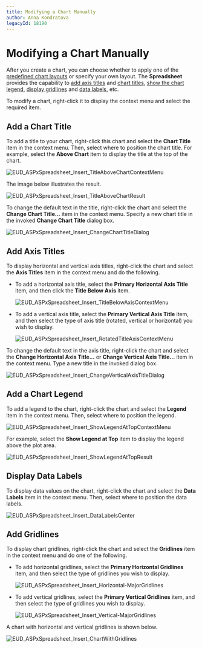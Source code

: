 ```yaml
---
title: Modifying a Chart Manually
author: Anna Kondratova
legacyId: 18190
---
```

# Modifying a Chart Manually
After you create a chart, you can choose whether to apply one of the [predefined chart layouts](applying-a-predefined-chart-layout-and-style.md) or specify your own layout. The **Spreadsheet** provides the capability to [add axis titles](#axis) and [chart titles](#titles), [show the chart legend](#legend), [display gridlines](#gridlines) and [data labels](#labels), etc.

To modify a chart, right-click it to display the context menu and select the required item.

## <a name="titles"/>Add a Chart Title
To add a title to your chart, right-click this chart and select the **Chart Title** item in the context menu. Then, select where to position the chart title. For example, select the **Above Chart** item to display the title at the top of the chart.

![EUD_ASPxSpreadsheet_Insert_TitleAboveChartContextMenu](../../../images/img26226.png)

The image below illustrates the result.

![EUD_ASPxSpreadsheet_Insert_TitleAboveChartResult](../../../images/img26227.png)

To change the default text in the title, right-click the chart and select the **Change Chart Title...** item in the context menu. Specify a new chart title in the invoked **Change Chart Title** dialog box.

![EUD_ASPxSpreadsheet_Insert_ChangeChartTitleDialog](../../../images/img26189.png)

## <a name="axis"/>Add Axis Titles
To display horizontal and vertical axis titles, right-click the chart and select the **Axis Titles** item in the context menu and do the following.
* To add a horizontal axis title, select the **Primary Horizontal Axis Title** item, and then click the **Title Below Axis** item.
	
	![EUD_ASPxSpreadsheet_Insert_TitleBelowAxisContextMenu](../../../images/img26228.png)
* To add a vertical axis title, select the **Primary Vertical Axis Title** item, and then select the type of axis title (rotated, vertical or horizontal) you wish to display.
	
	![EUD_ASPxSpreadsheet_Insert_RotatedTitleAxisContextMenu](../../../images/img26229.png)

To change the default text in the axis title, right-click the chart and select the **Change Horizontal Axis Title...** or **Change Vertical Axis Title...** item in the context menu. Type a new title in the invoked dialog box.

![EUD_ASPxSpreadsheet_Insert_ChangeVerticalAxisTitleDialog](../../../images/img26230.png)

## <a name="legend"/>Add a Chart Legend
To add a legend to the chart, right-click the chart and select the **Legend** item in the context menu. Then, select where to position the legend.

![EUD_ASPxSpreadsheet_Insert_ShowLegendAtTopContextMenu](../../../images/img26231.png)

For example, select the **Show Legend at Top** item to display the legend above the plot area.

![EUD_ASPxSpreadsheet_Insert_ShowLegendAtTopResult](../../../images/img26232.png)

## <a name="labels"/>Display Data Labels
To display data values on the chart, right-click the chart and select the **Data Labels** item in the context menu. Then, select where to position the data labels.

![EUD_ASPxSpreadsheet_Insert_DataLabelsCenter](../../../images/img26233.png)

## <a name="gridlines"/>Add Gridlines
To display chart gridlines, right-click the chart and select the **Gridlines** item in the context menu and do one of the following.
* To add horizontal gridlines, select the **Primary Horizontal Gridlines** item, and then select the type of gridlines you wish to display.
	
	![EUD_ASPxSpreadsheet_Insert_Horizontal-MajorGridlines](../../../images/img26234.png)
* To add vertical gridlines, select the **Primary Vertical Gridlines** item, and then select the type of gridlines you wish to display.
	
	![EUD_ASPxSpreadsheet_Insert_Vertical-MajorGridlines](../../../images/img26235.png)

A chart with horizontal and vertical gridlines is shown below.

![EUD_ASPxSpreadsheet_Insert_ChartWithGridlines](../../../images/img26236.png)